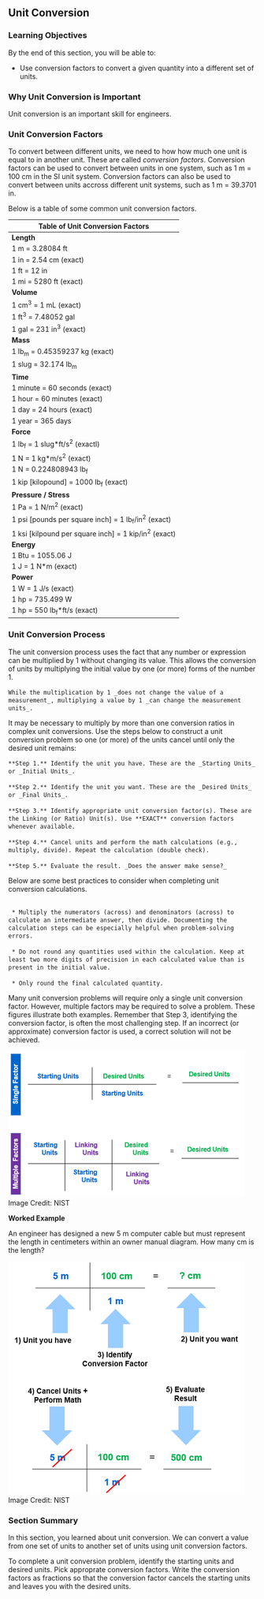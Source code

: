 ## Unit Conversion

### Learning Objectives

By the end of this section, you will be able to:

 * Use conversion factors to convert a given quantity into a different set of units.

### Why Unit Conversion is Important

Unit conversion is an important skill for engineers. 

### Unit Conversion Factors

To convert between different units, we need to how how much one unit is equal to in another unit. These are called _conversion factors_. Conversion factors can be used to convert between units in one system, such as 1 m = 100 cm in the SI unit system. Conversion factors can also be used to convert between units accross different unit systems, such as 1 m = 39.3701 in. 

Below is a table of some common unit conversion factors.

| Table of Unit Conversion Factors |
| --- |
| **Length** |
| 1 m = 3.28084 ft |
| 1 in = 2.54 cm (exact) |
| 1 ft = 12 in |
| 1 mi = 5280 ft (exact) |
| **Volume** |
| 1 cm<sup>3</sup> = 1 mL (exact) |
| 1 ft<sup>3</sup> = 7.48052 gal |
| 1 gal = 231 in<sup>3</sup> (exact) |
| **Mass** |
| 1 lb<sub>m</sub> = 0.45359237 kg (exact) |
| 1 slug = 32.174 lb<sub>m</sub> |
| **Time** |
| 1 minute = 60 seconds (exact) |
| 1 hour = 60 minutes (exact) |
| 1 day = 24 hours (exact) |
| 1 year = 365 days |
| **Force** |
| 1 lb<sub>f</sub> = 1 slug*ft/s<sup>2</sup> (exactl) |
| 1 N = 1 kg*m/s<sup>2</sup> (exact) | 
| 1 N = 0.224808943 lb<sub>f</sub> |
| 1 kip [kilopound] = 1000 lb<sub>f</sub> (exact) |
| **Pressure / Stress** ||
| 1 Pa = 1 N/m<sup>2</sup> (exact) |
| 1 psi [pounds per square inch] = 1 lb<sub>f</sub>/in<sup>2</sup> (exact) |
| 1 ksi [kilpound per square inch] = 1 kip/in<sup>2</sup> (exact) |
| **Energy** |
| 1 Btu = 1055.06 J |
| 1 J = 1 N*m (exact) |
| **Power** |
| 1 W = 1 J/s (exact) |
| 1 hp = 735.499 W |
| 1 hp = 550 lb<sub>f</sub>*ft/s (exact) |

### Unit Conversion Process

The unit conversion process uses the fact that any number or expression can be multiplied by 1 without changing its value. This allows the conversion of units by multiplying the initial value by one (or more) forms of the number 1.

```{note}
While the multiplication by 1 _does not change the value of a measurement_, multiplying a value by 1 _can change the measurement units_.
```

It may be necessary to multiply by more than one conversion ratios in complex unit conversions. Use the steps below to construct a unit conversion problem so one (or more) of the units cancel until only the desired unit remains:

```{card} Unit Conversion Steps
**Step 1.** Identify the unit you have. These are the _Starting Units_ or _Initial Units_.

**Step 2.** Identify the unit you want. These are the _Desired Units_ or _Final Units_.

**Step 3.** Identify appropriate unit conversion factor(s). These are the Linking (or Ratio) Unit(s). Use **EXACT** conversion factors whenever available.

**Step 4.** Cancel units and perform the math calculations (e.g., multiply, divide). Repeat the calculation (double check).

**Step 5.** Evaluate the result. _Does the answer make sense?_

```

Below are some best practices to consider when completing unit conversion calculations.

```{tip} **Unit Conversion Best Practices**

 * Multiply the numerators (across) and denominators (across) to calculate an intermediate answer, then divide. Documenting the calculation steps can be especially helpful when problem-solving errors.

 * Do not round any quantities used within the calculation. Keep at least two more digits of precision in each calculated value than is present in the initial value.

 * Only round the final calculated quantity.
```

Many unit conversion problems will require only a single unit conversion factor. However, multiple factors may be required to solve a problem. These figures illustrate both examples. Remember that Step 3, identifying the conversion factor, is often the most challenging step. If an incorrect (or approximate) conversion factor is used, a correct solution will not be achieved.

![Unit Conversion Steps](images/unit_conversion_step_example.png)
Image Credit: NIST

**Worked Example**

An engineer has designed a new 5 m computer cable but must represent the length in centimeters within an owner manual diagram. How many cm is the length?

![Unit Conversion Example](images/unit_conversion_worked_example.png)
Image Credit: NIST

### Section Summary

In this section, you learned about unit conversion. We can convert a value from one set of units to another set of units using unit conversion factors.

To complete a unit conversion problem, identify the starting units and desired units. Pick approprate conversion factors. Write the conversion factors as fractions so that the conversion factor cancels the starting units and leaves you with the desired units.
